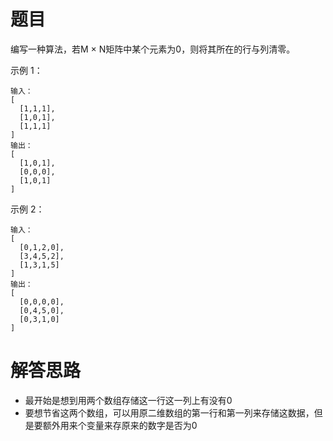 # 题目
编写一种算法，若M × N矩阵中某个元素为0，则将其所在的行与列清零。

示例 1：
```
输入：
[
  [1,1,1],
  [1,0,1],
  [1,1,1]
]
输出：
[
  [1,0,1],
  [0,0,0],
  [1,0,1]
]
```

示例 2：
```
输入：
[
  [0,1,2,0],
  [3,4,5,2],
  [1,3,1,5]
]
输出：
[
  [0,0,0,0],
  [0,4,5,0],
  [0,3,1,0]
]
```

# 解答思路
- 最开始是想到用两个数组存储这一行这一列上有没有0
- 要想节省这两个数组，可以用原二维数组的第一行和第一列来存储这数据，但是要额外用来个变量来存原来的数字是否为0